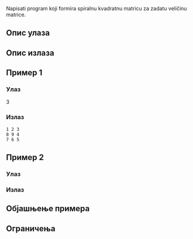 Napisati program koji formira spiralnu kvadratnu matricu za zadatu veličinu matrice.

## Опис улаза

## Опис излаза

## Пример 1

### Улаз

3

### Излаз

~~~
1 2 3
8 9 4
7 6 5
~~~

## Пример 2

### Улаз

### Излаз

## Објашњење примера

## Ограничења